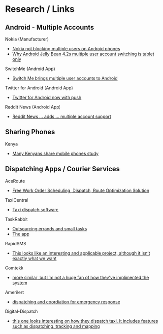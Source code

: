 # Research / Links

## Android - Multiple Accounts

Nokia (Manufacturer)  
* [Nokia not blocking multiple users on Android phones](http://news.cnet.com/8301-1035_3-57543535-94/nokia-not-blocking-multiple-users-on-android-phones/)  
* [Why Android Jelly Bean 4.2s multiple user account switching is tablet only](http://techcrunch.com/2012/10/29/why-android-jelly-bean-4-2s-multiple-user-account-switching-is-tablet-only-hint-nokia-patented-it-for-phones/)

SwitchMe (Android App)  
* [Switch Me brings multiple user accounts to Android](http://www.redmondpie.com/switchme-brings-multiple-user-accounts-to-android-download-now/)

Twitter for Android (Android App)
* [Twitter for Android now with push](http://blog.twitter.com/2011/07/twitter-for-android-now-with-push.html)

Reddit News (Android App)
* [Reddit News ... adds ... multiple account support](http://www.androidpolice.com/2013/01/25/reddit-news-updated-to-version-6-adds-sliding-user-interface-and-multiple-account-support/)

## Sharing Phones

Kenya  
* [Many Kenyans share mobile phones study](http://www.scidev.net/en/new-technologies/icts/news/many-kenyans-share-mobile-phones-study-finds.html)

## Dispatching Apps / Courier Services

AceRoute
* [Free Work Order Scheduling, Dispatch, Route Optimization Solution](https://www.google.com/enterprise/marketplace/viewListing?productListingId=6688+7202516748784065387&pli=1)

TaxiCentral
* [Taxi dispatch software](http://www.taxicentral.com/)

TaskRabbit
* [Outsourcing errands and small tasks](http://techcrunch.com/2012/06/21/taskrabbit-on-demand-deliver-now-service/)
* [The app](https://www.taskrabbit.com/)

RapidSMS
* [This looks like an interesting and applicable project, although it isn’t exactly what we want](http://www.rapidsms.org/overview/)

Comtekk
* [more similar, but I’m not a huge fan of how they’ve implimented the system](http://comtekk.us/sms-dispatch.htm)

Amerilert
* [dispatching and coordiation for emergency response](http://www.amerilert.com/firstresponder/index.htm)

Digital-Dispatch
* [this one looks interesting on how they dispatch taxi. It includes features such as dispatching, tracking and mapping](http://www.digital-dispatch.com/dispatch-solutions/taxibook)
